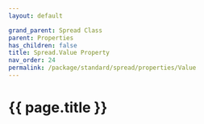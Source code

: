 ```yaml
---
layout: default

grand_parent: Spread Class
parent: Properties
has_children: false
title: Spread.Value Property
nav_order: 24
permalink: /package/standard/spread/properties/Value
---
```

# {{ page.title }}
